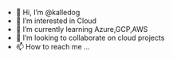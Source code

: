 - 👋 Hi, I’m @kalledog
- 👀 I’m interested in Cloud
- 🌱 I’m currently learning Azure,GCP,AWS
- 💞️ I’m looking to collaborate on cloud projects
- 📫 How to reach me ...

<!---
kalledog/kalledog is a ✨ special ✨ repository because its `README.md` (this file) appears on your GitHub profile.
You can click the Preview link to take a look at your changes.
--->
